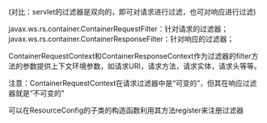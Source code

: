 
(对比：servlet的过滤器是双向的，即可对请求进行过滤，也可对响应进行过滤)

javax.ws.rs.container.ContainerRequestFilter：针对请求的过滤器；
javax.ws.rs.container.ContainerResponseFilter：针对响应的过滤器；

ContainerRequestContext和ContainerResponseContext作为过滤器的filter方法的参数提供上下文环境参数，如请求URI，请求方法，请求实体，请求头等等。

注意：ContainerRequestContext在请求过滤器中是“可变的”，但其在响应过滤器就是“不可变的”

可以在ResourceConfig的子类的构造函数利用其方法register来注册过滤器